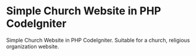 # Simple Church Website in PHP CodeIgniter
 Simple Church Website in PHP CodeIgniter. Suitable for a church, religious organization website. 

